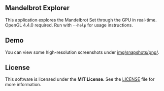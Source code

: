 ## Mandelbrot Explorer

This application explores the Mandelbrot Set through the GPU in real-time. OpenGL 4.4.0 required.
Run with `--help` for usage instructions.

## Demo

You can view some high-resolution screenshots under [img/snapshots/png/](img/snapshots/png/).

## License

This software is licensed under the **MIT License**. See the [LICENSE](LICENSE.txt) file for more information.
